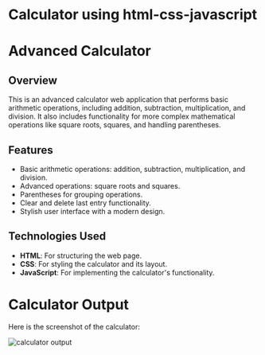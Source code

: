 # Calculator using html-css-javascript
# Advanced Calculator

## Overview

This is an advanced calculator web application that performs basic arithmetic operations, including addition, subtraction, multiplication, and division. It also includes functionality for more complex mathematical operations like square roots, squares, and handling parentheses.

## Features

- Basic arithmetic operations: addition, subtraction, multiplication, and division.
- Advanced operations: square roots and squares.
- Parentheses for grouping operations.
- Clear and delete last entry functionality.
- Stylish user interface with a modern design.

## Technologies Used

- **HTML**: For structuring the web page.
- **CSS**: For styling the calculator and its layout.
- **JavaScript**: For implementing the calculator's functionality.

# Calculator Output
Here is the screenshot of the calculator:

![calculator output](https://github.com/Harinarayana360/html-javascript-css-Calculator/blob/main/Sample%20Output.png)
